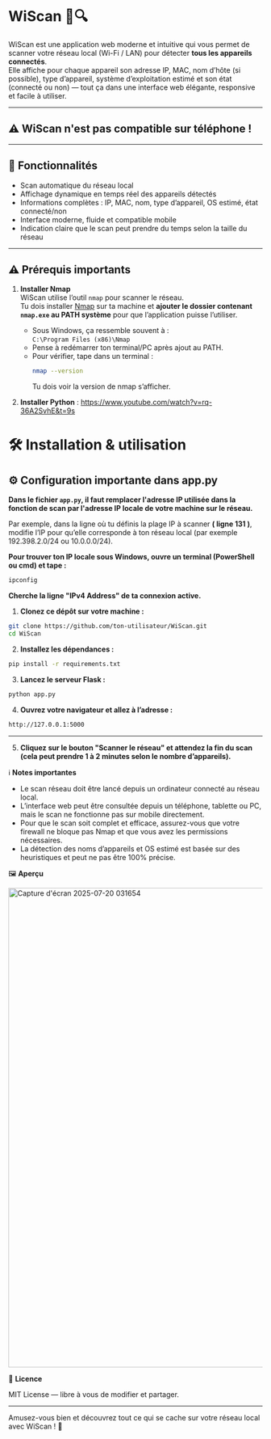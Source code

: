 # WiScan 📡🔍

WiScan est une application web moderne et intuitive qui vous permet de scanner votre réseau local (Wi-Fi / LAN) pour détecter **tous les appareils connectés**.  
Elle affiche pour chaque appareil son adresse IP, MAC, nom d’hôte (si possible), type d’appareil, système d’exploitation estimé et son état (connecté ou non) — tout ça dans une interface web élégante, responsive et facile à utiliser. 

---

## ⚠️ WiScan n'est pas compatible sur téléphone !

---

## 🚀 Fonctionnalités

- Scan automatique du réseau local  
- Affichage dynamique en temps réel des appareils détectés  
- Informations complètes : IP, MAC, nom, type d’appareil, OS estimé, état connecté/non  
- Interface moderne, fluide et compatible mobile  
- Indication claire que le scan peut prendre du temps selon la taille du réseau  

---

## ⚠️ Prérequis importants

1. **Installer Nmap**  
WiScan utilise l’outil `nmap` pour scanner le réseau.  
Tu dois installer [Nmap](https://nmap.org/download.html) sur ta machine et **ajouter le dossier contenant `nmap.exe` au PATH système** pour que l’application puisse l’utiliser.  
   
   - Sous Windows, ça ressemble souvent à :  
     `C:\Program Files (x86)\Nmap`  
   - Pense à redémarrer ton terminal/PC après ajout au PATH.  
   - Pour vérifier, tape dans un terminal :  
     ```bash
     nmap --version
     ```
     Tu dois voir la version de nmap s’afficher.

2. **Installer Python** : https://www.youtube.com/watch?v=rq-36A2SvhE&t=9s

# 🛠️ Installation & utilisation


## ⚙️ Configuration importante dans app.py

**Dans le fichier `app.py`, il faut remplacer l'adresse IP utilisée dans la fonction de scan par l'adresse IP locale de votre machine sur le réseau.**

Par exemple, dans la ligne où tu définis la plage IP à scanner **( ligne 131 )**, modifie l’IP pour qu’elle corresponde à ton réseau local (par exemple 192.398.2.0/24 ou 10.0.0.0/24).

**Pour trouver ton IP locale sous Windows, ouvre un terminal (PowerShell ou cmd) et tape :**

```bash
ipconfig
```

**Cherche la ligne "IPv4 Address" de ta connexion active.**

1. **Clonez ce dépôt sur votre machine :**

```bash
git clone https://github.com/ton-utilisateur/WiScan.git
cd WiScan
```

2. **Installez les dépendances :**
```bash
pip install -r requirements.txt
```

3. **Lancez le serveur Flask :**
```bash
python app.py
```

4. **Ouvrez votre navigateur et allez à l’adresse :**
```bash
http://127.0.0.1:5000
```
---

5. **Cliquez sur le bouton "Scanner le réseau" et attendez la fin du scan (cela peut prendre 1 à 2 minutes selon le nombre d’appareils).**

ℹ️ **Notes importantes**

- Le scan réseau doit être lancé depuis un ordinateur connecté au réseau local.  
- L’interface web peut être consultée depuis un téléphone, tablette ou PC, mais le scan ne fonctionne pas sur mobile directement.  
- Pour que le scan soit complet et efficace, assurez-vous que votre firewall ne bloque pas Nmap et que vous avez les permissions nécessaires.  
- La détection des noms d’appareils et OS estimé est basée sur des heuristiques et peut ne pas être 100% précise.

🖼️ **Aperçu**

<img width="1225" height="949" alt="Capture d'écran 2025-07-20 031654" src="https://github.com/user-attachments/assets/f7b2dc29-e3ec-4a8d-b419-e5bec36590f3" />

📄 **Licence**

MIT License — libre à vous de modifier et partager.

---

Amusez-vous bien et découvrez tout ce qui se cache sur votre réseau local avec WiScan ! 🎉
